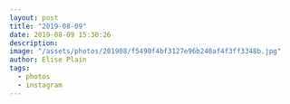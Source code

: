 ```yaml
---
layout: post
title: "2019-08-09"
date: 2019-08-09 15:30:26
description: 
image: "/assets/photos/201908/f5490f4bf3127e96b240af4f3ff3348b.jpg"
author: Elise Plain
tags: 
  - photos
  - instagram
---
```



<p></p>
